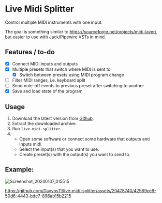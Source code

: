 # Live Midi Splitter

Control multiple MIDI instruments with one input.

The goal is something similar to https://sourceforge.net/projects/midi-layer/,
but easier to use with Jack/Pipewire VSTs in mind.

## Features / to-do

- [X] Connect MIDI inputs and outputs
- [X] Multiple presets that switch where MIDI is sent to
  - [X] Switch between presets using MIDI program change
- [ ] Filter MIDI ranges, i.e. keyboard split
- [ ] Send note-off events to previous preset after switching to another
- [X] Save and load state of the program

## Usage

1. Download the latest version from [Github](https://github.com/Davvos11/live-midi-splitter/releases).
2. Extract the downloaded archive.
3. Run `live-midi-splitter`.
4. - Open some software or connect some hardware that outputs and inputs midi.
   - Select the input(s) that you want to use.
   - Create preset(s) with the output(s) you want to send to.

## Example:

![Screenshot_20240107_015515](https://github.com/Davvos11/live-midi-splitter/assets/20478740/ef4f3367-d0cd-4d34-aa2f-c143ecbc6e36)

https://github.com/Davvos11/live-midi-splitter/assets/20478740/42569ce8-50d6-4443-bdc7-896ab15b2215
